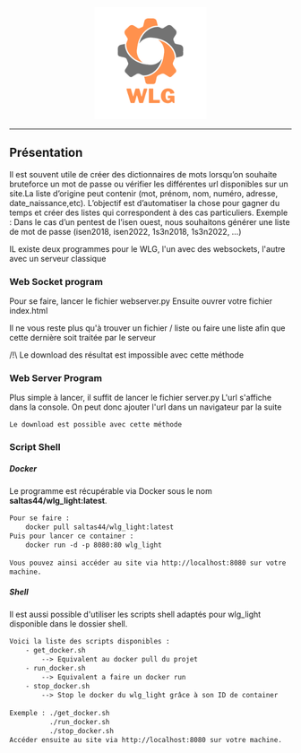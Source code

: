 <p align="center"><img style="width:200px;" src="img/icon_name.png" /></p>

------

<h2>Présentation</h2>

<p>
Il est souvent utile de créer des dictionnaires de mots lorsqu’on souhaite bruteforce un mot de passe ou vérifier les différentes url disponibles sur un site.La liste d’origine peut contenir (mot, prénom, nom, numéro, adresse, date_naissance,etc). L’objectif est d’automatiser la chose pour gagner du temps et créer des listes qui correspondent à des cas particuliers. 
Exemple : Dans le cas d’un pentest de l’isen ouest, nous souhaitons générer une liste de mot de passe (isen2018, isen2022, 1s3n2018, 1s3n2022, …)
</p>

<p>IL existe deux programmes pour le WLG, l'un avec des websockets, l'autre avec un serveur classique</p>
<h3>Web Socket program</h3>

<p>
Pour se faire, lancer le fichier webserver.py
Ensuite ouvrer votre fichier index.html

Il ne vous reste plus qu'à trouver un fichier / liste ou faire une liste afin que cette dernière soit traitée par
le serveur

/!\ Le download des résultat est impossible avec cette méthode
</p>

<h3>Web Server Program</h3>
<p>
    Plus simple à lancer, il suffit de lancer le fichier server.py
    L'url s'affiche dans la console. On peut donc ajouter l'url dans un navigateur par la suite

    Le download est possible avec cette méthode
</p>


<h3>Script Shell</h3>
<h5>Docker</h5>
<p>
    Le programme est récupérable via Docker sous le nom <strong>saltas44/wlg_light:latest</strong>.
    
    Pour se faire :
        docker pull saltas44/wlg_light:latest
    Puis pour lancer ce container :
        docker run -d -p 8080:80 wlg_light
        
    Vous pouvez ainsi accéder au site via http://localhost:8080 sur votre machine.
</p>
<h5>Shell</h5>
<p>
    Il est aussi possible d'utiliser les scripts shell adaptés pour wlg_light disponible dans le dossier shell.
    
    Voici la liste des scripts disponibles :
        - get_docker.sh
            --> Equivalent au docker pull du projet
        - run_docker.sh
            --> Equivalent a faire un docker run
        - stop_docker.sh
            --> Stop le docker du wlg_light grâce à son ID de container
    
    Exemple : ./get_docker.sh
              ./run_docker.sh
              ./stop_docker.sh
    Accéder ensuite au site via http://localhost:8080 sur votre machine.
</p>

